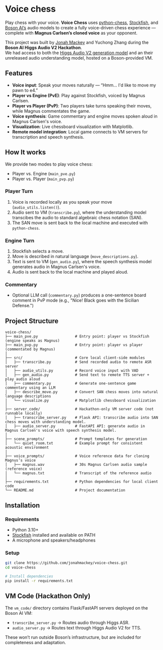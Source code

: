 # Voice chess

Play chess with your voice. **Voice Chess** uses [python-chess](https://python-chess.readthedocs.io/), [Stockfish](https://stockfishchess.org/), and [Boson AI’s](https://www.boson.ai/) audio models to create a fully voice-driven chess experience — complete with **Magnus Carlsen’s cloned voice** as your opponent.

This project was built by [Jonah Mackey](https://jonahmackey.github.io/) and Yuchong Zhang during the **Boson AI Higgs Audio V2 Hackathon**.  
We had access to both the [Higgs Audio V2 generation model](https://www.boson.ai/blog/higgs-audio-v2) and an their unreleased audio understanding model, hosted on a Boson-provided VM.

## Features
- **Voice input**: Speak your moves naturally — “Hmm... I'd like to move my pawn to e4.”  
- **Player vs Engine (PvE)**: Play against Stockfish, voiced by Magnus Carlsen.  
- **Player vs Player (PvP)**: Two players take turns speaking their moves, while Magnus commentates the game.
- **Voice synthesis**: Game commentary and engine moves spoken aloud in Magnus Carlsen's voice.  
- **Visualization**: Live chessboard visualization with Matplotlib.  
- **Remote model integration**: Local game connects to VM servers for transcription and speech synthesis.

## How It works

We provide two modes to play voice chess:
* Player vs. Engine (`main_pve.py`)
* Player vs. Player (`main_pvp.py`)

### Player Turn
1. Voice is recorded locally as you speak your move (`audio_utils.listen()`). 
2. Audio sent to VM (`transcribe.py`), where the understanding model transcibes the audio to standard algebraic chess notation (SAN).
3. The SAN move is sent back to the local machine and executed with `python-chess`.

### Engine Turn
1. Stockfish selects a move.
2. Move is described in natural language (`move_descriptions.py`).
3. Text is sent to VM (`gen_audio.py`), where the speech synthesis model generates audio in Magnus Carlsen's voice.
4. Audio is sent back to the local machine and played aloud.

### Commentary
- Optional LLM call (`commentary.py`) produces a one-sentence board comment in PvP mode  (e.g., "Nice! Black goes with the Sicilian Defense.")

## Project Structure

```
voice-chess/
├── main_pve.py                 # Entry point: player vs Stockfish (engine speaks as Magnus)
├── main_pvp.py                 # Entry point: player vs player (commentated by Magnus)
│
├── src/                        # Core local client-side modules
│   ├── transcribe.py           # Send recorded audio to remote ASR server
│   ├── audio_utils.py          # Record voice input with VAD
│   ├── gen_audio.py            # Send text to remote TTS server + play audio aloud
│   ├── commentary.py           # Generate one-sentence game commentary using an LLM
│   ├── describe_move.py        # Convert SAN chess moves into natural language descriptions
│   └── visualize.py            # Matplotlib chessboard visualization
│
├── server_code/                # Hackathon-only VM server code (not runnable locally)
│   ├── transcribe_server.py    # Flask API: transcribe audio into SAN chess moves with understanding model.
│   ├── audio_server.py         # FastAPI API: generate audio in Magnus Carlsen's voice with speech synthesis model.
│
├── scene_prompts/              # Prompt templates for generation
│   └── quiet_room.txt          # Example prompt for consistent acoustic environment
│
├── voice_prompts/              # Voice reference data for cloning Magnus’s voice
│   ├── magnus.wav              # 30s Magnus Carlsen audio sample (reference voice)
│   └── magnus.txt              # Transcript of the reference audio
│
├── requirements.txt            # Python dependencies for local client code
└── README.md                   # Project documentation
```

## Installation

### Requirements
- Python 3.10+
- [Stockfish](https://stockfishchess.org/download/) installed and available on PATH
- A microphone and speakers/headphones

### Setup
```bash
git clone https://github.com/jonahmackey/voice-chess.git
cd voice-chess

# Install dependencies
pip install -r requirements.txt
```

## VM Code (Hackathon Only)

The `vm_code/` directory contains Flask/FastAPI servers deployed on the Boson AI VM:
* `transcribe_server.py` → Routes audio through Higgs ASR.
* `audio_server.py` → Routes text through Higgs Audio V2 for TTS.

These won’t run outside Boson’s infrastructure, but are included for completeness and adaptation.